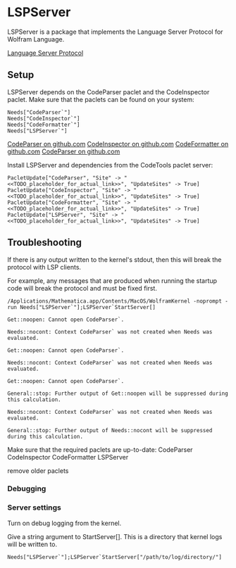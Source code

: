 # LSPServer

LSPServer is a package that implements the Language Server Protocol for Wolfram Language.

[Language Server Protocol](https://microsoft.github.io/language-server-protocol/)


## Setup

LSPServer depends on the CodeParser paclet and the CodeInspector paclet. Make sure that the paclets can be found on your system:
```
Needs["CodeParser`"]
Needs["CodeInspector`"]
Needs["CodeFormatter`"]
Needs["LSPServer`"]
```

[CodeParser on github.com](https://github.com/<<TODO_placeholder_for_actual_link>>)
[CodeInspector on github.com](https://github.com/<<TODO_placeholder_for_actual_link>>)
[CodeFormatter on github.com](https://github.com/<<TODO_placeholder_for_actual_link>>)
[CodeParser on github.com](https://github.com/<<TODO_placeholder_for_actual_link>>)

Install LSPServer and dependencies from the CodeTools paclet server:
```
PacletUpdate["CodeParser", "Site" -> "<<TODO_placeholder_for_actual_link>>", "UpdateSites" -> True]
PacletUpdate["CodeInspector", "Site" -> "<<TODO_placeholder_for_actual_link>>", "UpdateSites" -> True]
PacletUpdate["CodeFormatter", "Site" -> "<<TODO_placeholder_for_actual_link>>", "UpdateSites" -> True]
PacletUpdate["LSPServer", "Site" -> "<<TODO_placeholder_for_actual_link>>", "UpdateSites" -> True]
```


## Troubleshooting

If there is any output written to the kernel's stdout, then this will break the protocol with LSP clients.

For example, any messages that are produced when running the startup code will break the protocol and must be fixed first.

```
/Applications/Mathematica.app/Contents/MacOS/WolframKernel -noprompt -run Needs["LSPServer`"];LSPServer`StartServer[]

Get::noopen: Cannot open CodeParser`.

Needs::nocont: Context CodeParser` was not created when Needs was evaluated.

Get::noopen: Cannot open CodeParser`.

Needs::nocont: Context CodeParser` was not created when Needs was evaluated.

Get::noopen: Cannot open CodeParser`.

General::stop: Further output of Get::noopen will be suppressed during this calculation.

Needs::nocont: Context CodeParser` was not created when Needs was evaluated.

General::stop: Further output of Needs::nocont will be suppressed during this calculation.
```



Make sure that the required paclets are up-to-date:
CodeParser
CodeInspector
CodeFormatter
LSPServer


remove older paclets




### Debugging

### Server settings

Turn on debug logging from the kernel.

Give a string argument to StartServer[]. This is a directory that kernel logs will be written to.

```
Needs["LSPServer`"];LSPServer`StartServer["/path/to/log/directory/"]
```









